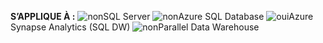 <Token>**S’APPLIQUE À :** ![non](media/no.png)SQL Server ![non](media/no.png)Azure SQL Database ![oui](media/yes.png)Azure Synapse Analytics (SQL DW) ![non](media/no.png)Parallel Data Warehouse </Token>

